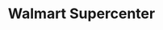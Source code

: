 ---
title: "Walmart Supercenter"
url: /marietta/walmart-supercenter-chastain-meadow-parkway/
shop: supermarket
---